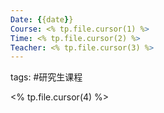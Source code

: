 ```yaml
---
Date: {{date}}
Course: <% tp.file.cursor(1) %>
Time: <% tp.file.cursor(2) %>
Teacher: <% tp.file.cursor(3) %>
---
```

tags: #研究生课程 


<% tp.file.cursor(4) %>